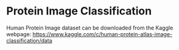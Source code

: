 # Protein Image Classification
Human Protein Image dataset can be downloaded from the Kaggle webpage: https://www.kaggle.com/c/human-protein-atlas-image-classification/data

